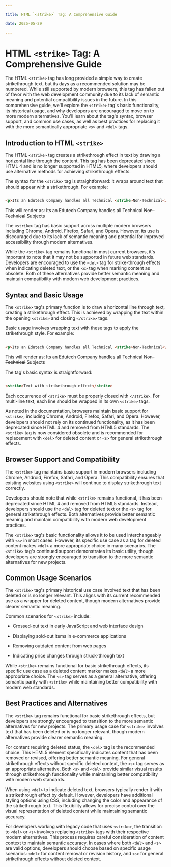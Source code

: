 ```yaml
---

title: HTML `<strike>` Tag: A Comprehensive Guide

date: 2025-05-29

---
```



# HTML `<strike>` Tag: A Comprehensive Guide

The HTML `<strike>` tag has long provided a simple way to create strikethrough text, but its days as a recommended solution may be numbered. While still supported by modern browsers, this tag has fallen out of favor with the web development community due to its lack of semantic meaning and potential compatibility issues in the future. In this comprehensive guide, we'll explore the `<strike>` tag's basic functionality, its historical usage, and why developers are encouraged to move on to more modern alternatives. You'll learn about the tag's syntax, browser support, and common use cases, as well as best practices for replacing it with the more semantically appropriate `<s>` and `<del>` tags.


## Introduction to HTML `<strike>`

The HTML `<strike>` tag creates a strikethrough effect in text by drawing a horizontal line through the content. This tag has been deprecated since HTML 4 and is no longer supported in HTML5, where developers should use alternative methods for achieving strikethrough effects.

The syntax for the `<strike>` tag is straightforward: it wraps around text that should appear with a strikethrough. For example:

```html

<p>Its an Edutech Company handles all Technical <strike>Non-Technical</strike> Subjects</p>

```

This will render as: Its an Edutech Company handles all Technical ~~Non-Technical~~ Subjects

The `<strike>` tag has basic support across multiple modern browsers including Chrome, Android, Firefox, Safari, and Opera. However, its use is discouraged due to its lack of semantic meaning and potential for improved accessibility through modern alternatives.

While the `<strike>` tag remains functional in most current browsers, it's important to note that it may not be supported in future web standards. Developers are encouraged to use the `<del>` tag for strike-through effects when indicating deleted text, or the `<s>` tag when marking content as obsolete. Both of these alternatives provide better semantic meaning and maintain compatibility with modern web development practices.


## Syntax and Basic Usage

The `<strike>` tag's primary function is to draw a horizontal line through text, creating a strikethrough effect. This is achieved by wrapping the text within the opening `<strike>` and closing `</strike>` tags.

Basic usage involves wrapping text with these tags to apply the strikethrough style. For example:

```html

<p>Its an Edutech Company handles all Technical <strike>Non-Technical</strike> Subjects</p>

```

This will render as: Its an Edutech Company handles all Technical ~~Non-Technical~~ Subjects

The tag's basic syntax is straightforward:

```html

<strike>Text with strikethrough effect</strike>

```

Each occurrence of `<strike>` must be properly closed with `</strike>`. For multi-line text, each line should be wrapped in its own `<strike>` tags.

As noted in the documentation, browsers maintain basic support for `<strike>`, including Chrome, Android, Firefox, Safari, and Opera. However, developers should not rely on its continued functionality, as it has been deprecated since HTML 4 and removed from HTML5 standards. The `<strike>` tag is now considered obsolete and is recommended for replacement with `<del>` for deleted content or `<s>` for general strikethrough effects.


## Browser Support and Compatibility

The `<strike>` tag maintains basic support in modern browsers including Chrome, Android, Firefox, Safari, and Opera. This compatibility ensures that existing websites using `<strike>` will continue to display strikethrough text correctly.

Developers should note that while `<strike>` remains functional, it has been deprecated since HTML 4 and removed from HTML5 standards. Instead, developers should use the `<del>` tag for deleted text or the `<s>` tag for general strikethrough effects. Both alternatives provide better semantic meaning and maintain compatibility with modern web development practices.

The `<strike>` tag's basic functionality allows it to be used interchangeably with `<s>` in most cases. However, its specific use case as a tag for deleted content makes `<del>` a more appropriate choice in many scenarios. The `<strike>` tag's continued support demonstrates its basic utility, though developers are strongly encouraged to transition to the more semantic alternatives for new projects.


## Common Usage Scenarios

The `<strike>` tag's primary historical use case involved text that has been deleted or is no longer relevant. This aligns with its current recommended use as a wrapper for deleted content, though modern alternatives provide clearer semantic meaning.

Common scenarios for `<strike>` include:

- Crossed-out text in early JavaScript and web interface design

- Displaying sold-out items in e-commerce applications

- Removing outdated content from web pages

- Indicating price changes through struck-through text

While `<strike>` remains functional for basic strikethrough effects, its specific use case as a deleted content marker makes `<del>` a more appropriate choice. The `<s>` tag serves as a general alternative, offering semantic parity with `<strike>` while maintaining better compatibility with modern web standards.


## Best Practices and Alternatives

The `<strike>` tag remains functional for basic strikethrough effects, but developers are strongly encouraged to transition to the more semantic alternatives for new projects. The primary usage case for `<strike>` involves text that has been deleted or is no longer relevant, though modern alternatives provide clearer semantic meaning.

For content requiring deleted status, the `<del>` tag is the recommended choice. This HTML5 element specifically indicates content that has been removed or revised, offering better semantic meaning. For general strikethrough effects without specific deleted context, the `<s>` tag serves as an appropriate alternative. Both `<s>` and `<del>` provide similar visual results through strikethrough functionality while maintaining better compatibility with modern web standards.

When using `<del>` to indicate deleted text, browsers typically render it with a strikethrough effect by default. However, developers have additional styling options using CSS, including changing the color and appearance of the strikethrough text. This flexibility allows for precise control over the visual representation of deleted content while maintaining semantic accuracy.

For developers working with legacy code that uses `<strike>`, the transition to `<del>` or `<s>` involves replacing `<strike>` tags with their respective modern alternatives. This process requires careful consideration of content context to maintain semantic accuracy. In cases where both `<del>` and `<s>` are valid options, developers should choose based on specific usage scenarios: `<del>` for content removal or revision history, and `<s>` for general strikethrough effects without deleted context.

